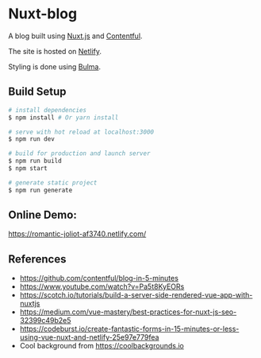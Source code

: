# Nuxt-blog

A blog built using [Nuxt.js](https://nuxtjs.org/) and [Contentful](https://www.contentful.com/).

The site is hosted on [Netlify](https://www.netlify.com/).

Styling is done using [Bulma](https://bulma.io/). 

## Build Setup

``` bash
# install dependencies
$ npm install # Or yarn install

# serve with hot reload at localhost:3000
$ npm run dev

# build for production and launch server
$ npm run build
$ npm start

# generate static project
$ npm run generate
```

## Online Demo:

https://romantic-joliot-af3740.netlify.com/


## References

- https://github.com/contentful/blog-in-5-minutes
- https://www.youtube.com/watch?v=Pa5t8KyEORs
- https://scotch.io/tutorials/build-a-server-side-rendered-vue-app-with-nuxtjs
- https://medium.com/vue-mastery/best-practices-for-nuxt-js-seo-32399c49b2e5
- https://codeburst.io/create-fantastic-forms-in-15-minutes-or-less-using-vue-nuxt-and-netlify-25e97e779fea
- Cool background from https://coolbackgrounds.io
